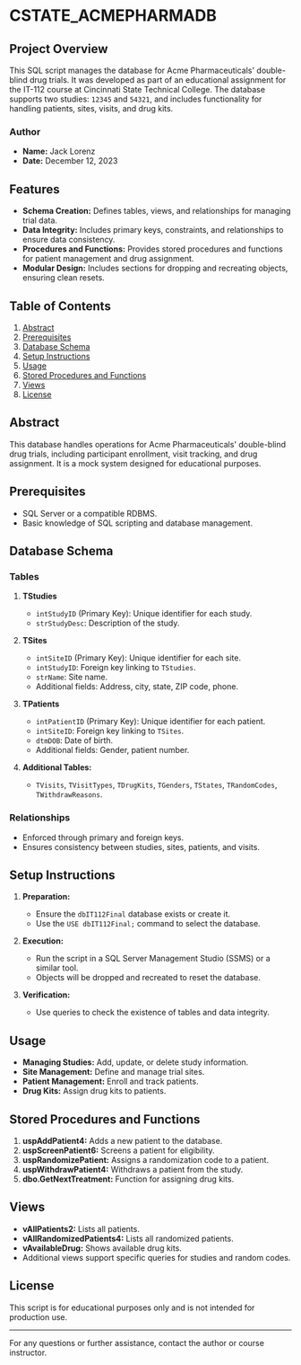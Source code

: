# CSTATE_ACMEPHARMADB

## Project Overview

This SQL script manages the database for Acme Pharmaceuticals' double-blind drug trials. It was developed as part of an educational assignment for the IT-112 course at Cincinnati State Technical College. The database supports two studies: `12345` and `54321`, and includes functionality for handling patients, sites, visits, and drug kits.

### Author

- **Name:** Jack Lorenz  
- **Date:** December 12, 2023
  
## Features

- **Schema Creation:** Defines tables, views, and relationships for managing trial data.
- **Data Integrity:** Includes primary keys, constraints, and relationships to ensure data consistency.
- **Procedures and Functions:** Provides stored procedures and functions for patient management and drug assignment.
- **Modular Design:** Includes sections for dropping and recreating objects, ensuring clean resets.

## Table of Contents

1. [Abstract](#abstract)  
2. [Prerequisites](#prerequisites)  
3. [Database Schema](#database-schema)  
4. [Setup Instructions](#setup-instructions)  
5. [Usage](#usage)  
6. [Stored Procedures and Functions](#stored-procedures-and-functions)  
7. [Views](#views)  
8. [License](#license)

## Abstract

This database handles operations for Acme Pharmaceuticals' double-blind drug trials, including participant enrollment, visit tracking, and drug assignment. It is a mock system designed for educational purposes.

## Prerequisites

- SQL Server or a compatible RDBMS.  
- Basic knowledge of SQL scripting and database management.

## Database Schema

### Tables

1. **TStudies**  

   - `intStudyID` (Primary Key): Unique identifier for each study.  
   - `strStudyDesc`: Description of the study.

2. **TSites**  

   - `intSiteID` (Primary Key): Unique identifier for each site.  
   - `intStudyID`: Foreign key linking to `TStudies`.  
   - `strName`: Site name.  
   - Additional fields: Address, city, state, ZIP code, phone.

3. **TPatients**  

   - `intPatientID` (Primary Key): Unique identifier for each patient.  
   - `intSiteID`: Foreign key linking to `TSites`.  
   - `dtmDOB`: Date of birth.  
   - Additional fields: Gender, patient number.

4. **Additional Tables:**  

   - `TVisits`, `TVisitTypes`, `TDrugKits`, `TGenders`, `TStates`, `TRandomCodes`, `TWithdrawReasons`.

### Relationships

- Enforced through primary and foreign keys.  
- Ensures consistency between studies, sites, patients, and visits.

## Setup Instructions

1. **Preparation:**  

   - Ensure the `dbIT112Final` database exists or create it.  
   - Use the `USE dbIT112Final;` command to select the database.

2. **Execution:**  

   - Run the script in a SQL Server Management Studio (SSMS) or a similar tool.  
   - Objects will be dropped and recreated to reset the database.

3. **Verification:**  

   - Use queries to check the existence of tables and data integrity.

## Usage

- **Managing Studies:** Add, update, or delete study information.  
- **Site Management:** Define and manage trial sites.  
- **Patient Management:** Enroll and track patients.  
- **Drug Kits:** Assign drug kits to patients.

## Stored Procedures and Functions

1. **uspAddPatient4:** Adds a new patient to the database.  
2. **uspScreenPatient6:** Screens a patient for eligibility.  
3. **uspRandomizePatient:** Assigns a randomization code to a patient.  
4. **uspWithdrawPatient4:** Withdraws a patient from the study.  
5. **dbo.GetNextTreatment:** Function for assigning drug kits.

## Views

- **vAllPatients2:** Lists all patients.  
- **vAllRandomizedPatients4:** Lists all randomized patients.  
- **vAvailableDrug:** Shows available drug kits.  
- Additional views support specific queries for studies and random codes.

## License

This script is for educational purposes only and is not intended for production use.

---

For any questions or further assistance, contact the author or course instructor.


